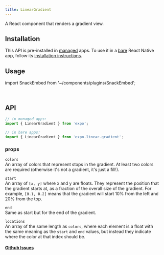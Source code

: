 ```yaml
---
title: LinearGradient
---
```


A React component that renders a gradient view.

## Installation

This API is pre-installed in [managed](../../introduction/managed-vs-bare/#managed-workflow) apps. To use it in a [bare](../../introduction/managed-vs-bare/#bare-workflow) React Native app, follow its [installation instructions](https://github.com/expo/expo/tree/master/packages/expo-linear-gradient).

## Usage

import SnackEmbed from '~/components/plugins/SnackEmbed';

<SnackEmbed snackId="BJbef43HW" />

<br />

<SnackEmbed snackId="r1pvMV3HW" />

## API

```js
// in managed apps:
import { LinearGradient } from 'expo';

// in bare apps:
import { LinearGradient } from 'expo-linear-gradient';
```

### props

 `colors`  
An array of colors that represent stops in the gradient. At least two colors are required (otherwise it's not a gradient, it's just a fill!).

 `start`  
An array of `[x, y]` where x and y are floats. They represent the position that the gradient starts at, as a fraction of the overall size of the gradient. For example, `[0.1, 0.2]` means that the gradient will start 10% from the left and 20% from the top.

 `end`  
Same as start but for the end of the gradient.

 `locations`  
An array of the same length as `colors`, where each element is a float with the same meaning as the `start` and `end` values, but instead they indicate where the color at that index should be.

#### [Github Issues](https://github.com/expo/expo/labels/LinearGradient)
